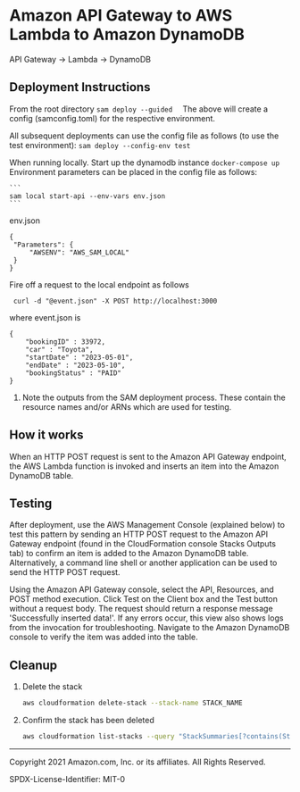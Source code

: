 # Amazon API Gateway to AWS Lambda to Amazon DynamoDB

API Gateway -> Lambda -> DynamoDB

## Deployment Instructions
From the root directory
    ```
    sam deploy --guided  
    ```
The above will create a config (samconfig.toml) for the respective environment. 

All subsequent deployments can use the config file as follows (to use the test environment): 
    ```
    sam deploy --config-env test
    ```

When running locally. Start up the dynamodb instance 
    ```
    docker-compose up  
    ```
Environment parameters can be placed in the config file as follows:

    ```
    sam local start-api --env-vars env.json
    ```

env.json 
   ```
{
    "Parameters": {
        "AWSENV": "AWS_SAM_LOCAL"
    }
}
   ```

Fire off a request to the local endpoint as follows 
   ```
    curl -d "@event.json" -X POST http://localhost:3000
   ```
where event.json is  
```
{
	"bookingID" : 33972,
    "car" : "Toyota",
	"startDate" : "2023-05-01", 
	"endDate" : "2023-05-10", 
	"bookingStatus" : "PAID"
}
```


1. Note the outputs from the SAM deployment process. These contain the resource names and/or ARNs which are used for testing.

## How it works

When an HTTP POST request is sent to the Amazon API Gateway endpoint, the AWS Lambda function is invoked and inserts an item into the Amazon DynamoDB table.

## Testing

After deployment, use the AWS Management Console (explained below) to test this pattern by sending an HTTP POST request to the Amazon API Gateway endpoint (found in the CloudFormation console Stacks Outputs tab) to confirm an item is added to the Amazon DynamoDB table. Alternatively, a command line shell or another application can be used to send the HTTP POST request.

Using the Amazon API Gateway console, select the API, Resources, and POST method execution. Click Test on the Client box and the Test button without a request body. The request should return a response message 'Successfully inserted data!'. If any errors occur, this view also shows logs from the invocation for troubleshooting. Navigate to the Amazon DynamoDB console to verify the item was added into the table.

## Cleanup
 
1. Delete the stack
    ```bash
    aws cloudformation delete-stack --stack-name STACK_NAME
    ```
1. Confirm the stack has been deleted
    ```bash
    aws cloudformation list-stacks --query "StackSummaries[?contains(StackName,'STACK_NAME')].StackStatus"
    ```
----
Copyright 2021 Amazon.com, Inc. or its affiliates. All Rights Reserved.

SPDX-License-Identifier: MIT-0
